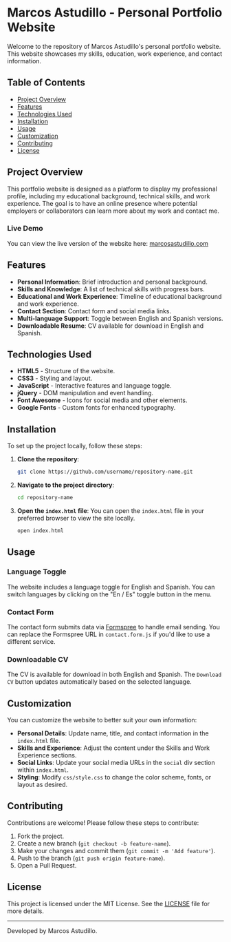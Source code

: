 
# Marcos Astudillo - Personal Portfolio Website

Welcome to the repository of Marcos Astudillo's personal portfolio website. This website showcases my skills, education, work experience, and contact information.

## Table of Contents

- [Project Overview](#project-overview)
- [Features](#features)
- [Technologies Used](#technologies-used)
- [Installation](#installation)
- [Usage](#usage)
- [Customization](#customization)
- [Contributing](#contributing)
- [License](#license)

## Project Overview

This portfolio website is designed as a platform to display my professional profile, including my educational background, technical skills, and work experience. The goal is to have an online presence where potential employers or collaborators can learn more about my work and contact me.

### Live Demo

You can view the live version of the website here: [marcosastudillo.com](https://www.marcosastudillo.com)

## Features

- **Personal Information**: Brief introduction and personal background.
- **Skills and Knowledge**: A list of technical skills with progress bars.
- **Educational and Work Experience**: Timeline of educational background and work experience.
- **Contact Section**: Contact form and social media links.
- **Multi-language Support**: Toggle between English and Spanish versions.
- **Downloadable Resume**: CV available for download in English and Spanish.

## Technologies Used

- **HTML5** - Structure of the website.
- **CSS3** - Styling and layout.
- **JavaScript** - Interactive features and language toggle.
- **jQuery** - DOM manipulation and event handling.
- **Font Awesome** - Icons for social media and other elements.
- **Google Fonts** - Custom fonts for enhanced typography.

## Installation

To set up the project locally, follow these steps:

1. **Clone the repository**:
   ```bash
   git clone https://github.com/username/repository-name.git
   ```
   
2. **Navigate to the project directory**:
   ```bash
   cd repository-name
   ```
   
3. **Open the `index.html` file**:
   You can open the `index.html` file in your preferred browser to view the site locally.

   ```bash
   open index.html
   ```

## Usage

### Language Toggle
The website includes a language toggle for English and Spanish. You can switch languages by clicking on the "En / Es" toggle button in the menu.

### Contact Form
The contact form submits data via [Formspree](https://formspree.io/) to handle email sending. You can replace the Formspree URL in `contact.form.js` if you'd like to use a different service.

### Downloadable CV
The CV is available for download in both English and Spanish. The `Download CV` button updates automatically based on the selected language.

## Customization

You can customize the website to better suit your own information:

- **Personal Details**: Update name, title, and contact information in the `index.html` file.
- **Skills and Experience**: Adjust the content under the Skills and Work Experience sections.
- **Social Links**: Update your social media URLs in the `social` div section within `index.html`.
- **Styling**: Modify `css/style.css` to change the color scheme, fonts, or layout as desired.

## Contributing

Contributions are welcome! Please follow these steps to contribute:

1. Fork the project.
2. Create a new branch (`git checkout -b feature-name`).
3. Make your changes and commit them (`git commit -m 'Add feature'`).
4. Push to the branch (`git push origin feature-name`).
5. Open a Pull Request.

## License

This project is licensed under the MIT License. See the [LICENSE](LICENSE) file for more details.

---

Developed by Marcos Astudillo.
